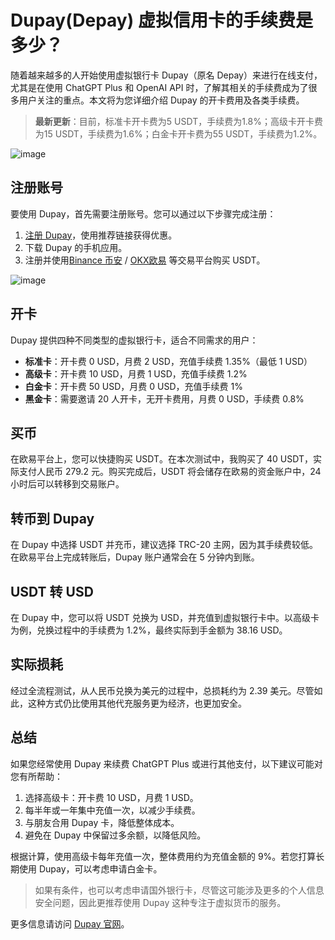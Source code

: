 # Dupay(Depay) 虚拟信用卡的手续费是多少？

随着越来越多的人开始使用虚拟银行卡 Dupay（原名 Depay）来进行在线支付，尤其是在使用 ChatGPT Plus 和 OpenAI API 时，了解其相关的手续费成为了很多用户关注的重点。本文将为您详细介绍 Dupay 的开卡费用及各类手续费。

> **最新更新**：目前，标准卡开卡费为5 USDT，手续费为1.8%；高级卡开卡费为15 USDT，手续费为1.6%；白金卡开卡费为55 USDT，手续费为1.2%。

![image](https://github.com/user-attachments/assets/ba8a720e-5e80-407a-a1ac-08f0375b9c84)

## 注册账号

要使用 Dupay，首先需要注册账号。您可以通过以下步骤完成注册：

1. [注册 Dupay](https://bit.ly/DuPay)，使用推荐链接获得优惠。
2. 下载 Dupay 的手机应用。
3. 注册并使用[Binance 币安](https://bit.ly/Binancec) / [OKX欧易](https://www.okx.com/join/8265080) 等交易平台购买 USDT。
   
![image](https://github.com/user-attachments/assets/52ae10ce-95ca-4a4d-91a7-e54b8795eb5e)

## 开卡

Dupay 提供四种不同类型的虚拟银行卡，适合不同需求的用户：

- **标准卡**：开卡费 0 USD，月费 2 USD，充值手续费 1.35%（最低 1 USD）
- **高级卡**：开卡费 10 USD，月费 1 USD，充值手续费 1.2%
- **白金卡**：开卡费 50 USD，月费 0 USD，充值手续费 1%
- **黑金卡**：需要邀请 20 人开卡，无开卡费用，月费 0 USD，手续费 0.8%

## 买币

在欧易平台上，您可以快捷购买 USDT。在本次测试中，我购买了 40 USDT，实际支付人民币 279.2 元。购买完成后，USDT 将会储存在欧易的资金账户中，24 小时后可以转移到交易账户。

## 转币到 Dupay

在 Dupay 中选择 USDT 并充币，建议选择 TRC-20 主网，因为其手续费较低。在欧易平台上完成转账后，Dupay 账户通常会在 5 分钟内到账。

## USDT 转 USD

在 Dupay 中，您可以将 USDT 兑换为 USD，并充值到虚拟银行卡中。以高级卡为例，兑换过程中的手续费为 1.2%，最终实际到手金额为 38.16 USD。

## 实际损耗

经过全流程测试，从人民币兑换为美元的过程中，总损耗约为 2.39 美元。尽管如此，这种方式仍比使用其他代充服务更为经济，也更加安全。

## 总结

如果您经常使用 Dupay 来续费 ChatGPT Plus 或进行其他支付，以下建议可能对您有所帮助：

1. 选择高级卡：开卡费 10 USD，月费 1 USD。
2. 每半年或一年集中充值一次，以减少手续费。
3. 与朋友合用 Dupay 卡，降低整体成本。
4. 避免在 Dupay 中保留过多余额，以降低风险。

根据计算，使用高级卡每年充值一次，整体费用约为充值金额的 9%。若您打算长期使用 Dupay，可以考虑申请白金卡。

> 如果有条件，也可以考虑申请国外银行卡，尽管这可能涉及更多的个人信息安全问题，因此更推荐使用 Dupay 这种专注于虚拟货币的服务。

更多信息请访问 [Dupay 官网](https://bit.ly/DuPay)。
